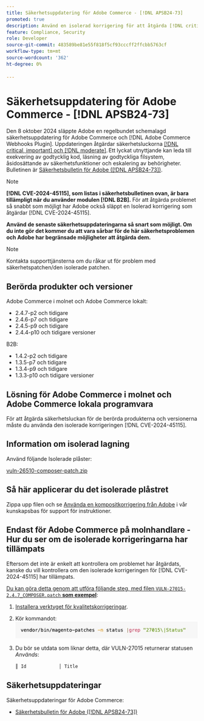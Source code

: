 ```yaml
---
title: Säkerhetsuppdatering för Adobe Commerce - [!DNL APSB24-73]
promoted: true
description: Använd en isolerad korrigering för att åtgärda [!DNL critical, important, and moderate vulnerabilities] för Adobe Commerce 2.4.7-p2, 2.4.6-p7, 2.4.5-p9, 2.4.4-p10 och tidigare versioner av instanser som bara körs i modulen  [!DNL B2B] .
feature: Compliance, Security
role: Developer
source-git-commit: 483589be81e55f818f5cf93cccff2ffcbb5763cf
workflow-type: tm+mt
source-wordcount: '362'
ht-degree: 0%

---
```


# Säkerhetsuppdatering för Adobe Commerce - [!DNL APSB24-73]

Den 8 oktober 2024 släppte Adobe en regelbundet schemalagd säkerhetsuppdatering för Adobe Commerce och [!DNL Adobe Commerce Webhooks Plugin].
Uppdateringen åtgärdar säkerhetsluckorna [[!DNL critical, important] och  [!DNL moderate]](https://helpx.adobe.com/security/severity-ratings.html). Ett lyckat utnyttjande kan leda till exekvering av godtycklig kod, läsning av godtyckliga filsystem, åsidosättande av säkerhetsfunktioner och eskalering av behörigheter. Bulletinen är [Säkerhetsbulletin för Adobe ([!DNL APSB24-73])](https://helpx.adobe.com/security/products/magento/apsb24-73.html).

>[!NOTE]
>
>**[!DNL CVE-2024-45115], som listas i säkerhetsbulletinen ovan, är bara tillämpligt när du använder modulen [!DNL B2B].** För att åtgärda problemet så snabbt som möjligt har Adobe också släppt en Isolerad korrigering som åtgärdar [!DNL CVE-2024-45115].

**Använd de senaste säkerhetsuppdateringarna så snart som möjligt. Om du inte gör det kommer du att vara sårbar för de här säkerhetsproblemen och Adobe har begränsade möjligheter att åtgärda dem.**

>[!NOTE]
>
>Kontakta supporttjänsterna om du råkar ut för problem med säkerhetspatchen/den isolerade patchen.

## Berörda produkter och versioner

Adobe Commerce i molnet och Adobe Commerce lokalt:

* 2.4.7-p2 och tidigare
* 2.4.6-p7 och tidigare
* 2.4.5-p9 och tidigare
* 2.4.4-p10 och tidigare versioner

B2B:

* 1.4.2-p2 och tidigare
* 1.3.5-p7 och tidigare
* 1.3.4-p9 och tidigare
* 1.3.3-p10 och tidigare versioner


## Lösning för Adobe Commerce i molnet och Adobe Commerce lokala programvara

För att åtgärda säkerhetsluckan för de berörda produkterna och versionerna måste du använda den isolerade korrigeringen [!DNL CVE-2024-45115].

## Information om isolerad lagning

Använd följande Isolerade plåster:

[vuln-26510-composer-patch.zip](assets/vuln-26510-composer-patch.zip)

## Så här applicerar du det isolerade plåstret

Zippa upp filen och se [Använda en kompositkorrigering från Adobe](https://experienceleague.adobe.com/docs/commerce-knowledge-base/kb/how-to/how-to-apply-a-composer-patch-provided-by-magento.html) i vår kunskapsbas för support för instruktioner.

## Endast för Adobe Commerce på molnhandlare - Hur du ser om de isolerade korrigeringarna har tillämpats

Eftersom det inte är enkelt att kontrollera om problemet har åtgärdats, kanske du vill kontrollera om den isolerade korrigeringen för [!DNL CVE-2024-45115] har tillämpats.

<u>Du kan göra detta genom att utföra följande steg, med filen `VULN-27015-2.4.7_COMPOSER.patch` **som exempel**</u>:

1. [Installera verktyget för kvalitetskorrigeringar](https://experienceleague.adobe.com/docs/commerce-operations/tools/quality-patches-tool/usage.html).
1. Kör kommandot:<br>
   ![cve-2024-34102-tell-if-patch-applied-code](assets/cve-2024-34102-tell-if-patch-applied-code.png)
1. Du bör se utdata som liknar detta, där VULN-27015 returnerar statusen *Används*:

   ```bash
   ║ Id            │ Title                                                        │ Category        │ Origin                 │ Status      │ Details                                          ║ ║ N/A           │ ../m2-hotfixes/VULN-27015-2.4.7_COMPOSER_patch.patch      │ Other           │ Local                  │ Applied     │ Patch type: Custom                                
   ```

<!-- For Step 2:
     ```bash
    vendor/bin/magento-patches -n status |grep "27015\|Status"
     ```
-->

## Säkerhetsuppdateringar

Säkerhetsuppdateringar för Adobe Commerce:

* [Säkerhetsbulletin för Adobe ([!DNL APSB24-73])](https://helpx.adobe.com/security/products/magento/apsb24-73.html)
